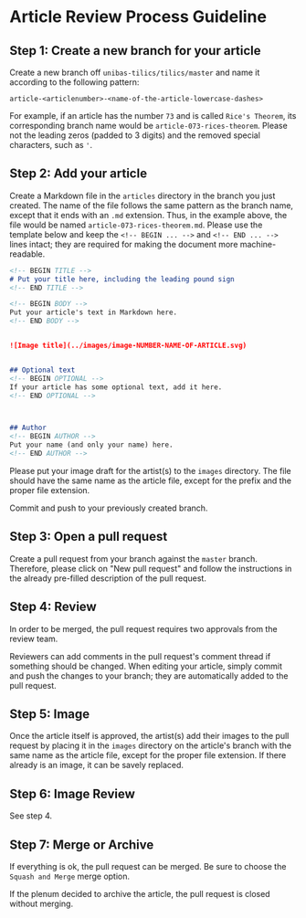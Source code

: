 # Article Review Process Guideline

## Step 1: Create a new branch for your article

Create a new branch off `unibas-tilics/tilics/master` and name it
according to the following pattern:

    article-<articlenumber>-<name-of-the-article-lowercase-dashes>
    
For example, if an article has the number `73` and is called `Rice's
Theorem`, its corresponding branch name would be
`article-073-rices-theorem`.  Please not the leading zeros (padded to
3 digits) and the removed special characters, such as `'`.

## Step 2: Add your article

Create a Markdown file in the `articles` directory in the branch you
just created.  The name of the file follows the same pattern as the
branch name, except that it ends with an `.md` extension.  Thus, in
the example above, the file would be named
`article-073-rices-theorem.md`.  Please use the template below and
keep the `<!-- BEGIN ... -->` and `<!-- END ... -->` lines intact;
they are required for making the document more machine-readable.


```markdown
<!-- BEGIN TITLE -->
# Put your title here, including the leading pound sign
<!-- END TITLE -->

<!-- BEGIN BODY -->
Put your article's text in Markdown here.
<!-- END BODY -->


![Image title](../images/image-NUMBER-NAME-OF-ARTICLE.svg)


## Optional text
<!-- BEGIN OPTIONAL -->
If your article has some optional text, add it here.
<!-- END OPTIONAL -->



## Author
<!-- BEGIN AUTHOR -->
Put your name (and only your name) here.
<!-- END AUTHOR -->
```

Please put your image draft for the artist(s) to the `images` directory.
The file should have the same name as the article file, except for the 
prefix and the proper file extension.

Commit and push to your previously created branch.

## Step 3: Open a pull request

Create a pull request from your branch against the `master` branch.
Therefore, please click on "New pull request" and follow the instructions 
in the already pre-filled description of the pull request.

## Step 4: Review

In order to be merged, the pull request requires two approvals from the 
review team.

Reviewers can add comments in the pull request's comment thread if
something should be changed.  When editing your article, simply commit
and push the changes to your branch; they are automatically added to
the pull request.

## Step 5: Image

Once the article itself is approved, the artist(s) add their images to
the pull request by placing it in the `images` directory on the
article's branch with the same name as the article file, except for
the proper file extension.  If there already is an image, it can be
savely replaced.

## Step 6: Image Review

See step 4.

## Step 7: Merge or Archive

If everything is ok, the pull request can be merged.  Be sure to
choose the `Squash and Merge` merge option.

If the plenum decided to archive the article, the pull request is
closed without merging.
